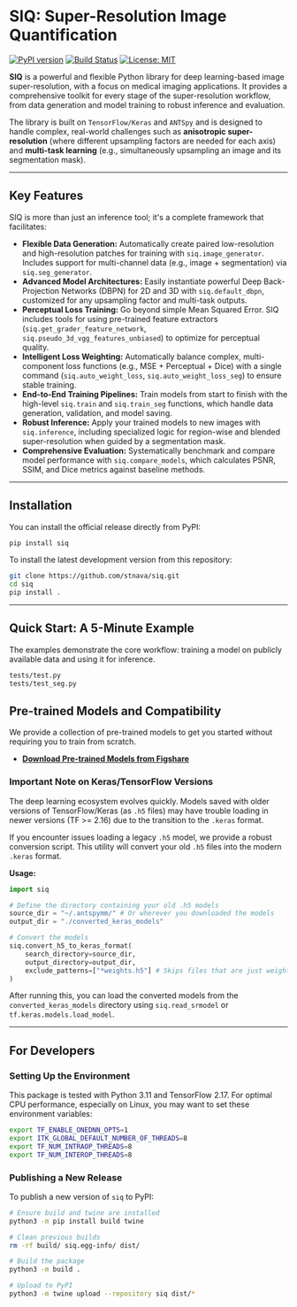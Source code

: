 # SIQ: Super-Resolution Image Quantification

[![PyPI version](https://badge.fury.io/py/siq.svg)](https://badge.fury.io/py/siq)
[![Build Status](https://img.shields.io/badge/build-passing-brightgreen)](httpss://github.com/your-repo/siq)
[![License: MIT](https://img.shields.io/badge/License-MIT-yellow.svg)](https://opensource.org/licenses/MIT)

**SIQ** is a powerful and flexible Python library for deep learning-based image super-resolution, with a focus on medical imaging applications. It provides a comprehensive toolkit for every stage of the super-resolution workflow, from data generation and model training to robust inference and evaluation.

The library is built on `TensorFlow/Keras` and `ANTSpy` and is designed to handle complex, real-world challenges such as **anisotropic super-resolution** (where different upsampling factors are needed for each axis) and **multi-task learning** (e.g., simultaneously upsampling an image and its segmentation mask).

---

## Key Features

SIQ is more than just an inference tool; it's a complete framework that facilitates:

*   **Flexible Data Generation:** Automatically create paired low-resolution and high-resolution patches for training with `siq.image_generator`. Includes support for multi-channel data (e.g., image + segmentation) via `siq.seg_generator`.
*   **Advanced Model Architectures:** Easily instantiate powerful Deep Back-Projection Networks (DBPN) for 2D and 3D with `siq.default_dbpn`, customized for any upsampling factor and multi-task outputs.
*   **Perceptual Loss Training:** Go beyond simple Mean Squared Error. SIQ includes tools for using pre-trained feature extractors (`siq.get_grader_feature_network`, `siq.pseudo_3d_vgg_features_unbiased`) to optimize for perceptual quality.
*   **Intelligent Loss Weighting:** Automatically balance complex, multi-component loss functions (e.g., MSE + Perceptual + Dice) with a single command (`siq.auto_weight_loss`, `siq.auto_weight_loss_seg`) to ensure stable training.
*   **End-to-End Training Pipelines:** Train models from start to finish with the high-level `siq.train` and `siq.train_seg` functions, which handle data generation, validation, and model saving.
*   **Robust Inference:** Apply your trained models to new images with `siq.inference`, including specialized logic for region-wise and blended super-resolution when guided by a segmentation mask.
*   **Comprehensive Evaluation:** Systematically benchmark and compare model performance with `siq.compare_models`, which calculates PSNR, SSIM, and Dice metrics against baseline methods.

---

## Installation

You can install the official release directly from PyPI:

```bash
pip install siq
```

To install the latest development version from this repository:

```bash
git clone https://github.com/stnava/siq.git
cd siq
pip install .
```

---

## Quick Start: A 5-Minute Example

The examples demonstrate the core workflow: training a model on publicly available data and using it for inference.

```bash
tests/test.py
tests/test_seg.py
```

## Pre-trained Models and Compatibility

We provide a collection of pre-trained models to get you started without requiring you to train from scratch.

*   **[Download Pre-trained Models from Figshare](https://figshare.com/articles/software/SIQ_reference_super_resolution_models/27079987)**

### Important Note on Keras/TensorFlow Versions

The deep learning ecosystem evolves quickly. Models saved with older versions of TensorFlow/Keras (as `.h5` files) may have trouble loading in newer versions (TF >= 2.16) due to the transition to the `.keras` format.

If you encounter issues loading a legacy `.h5` model, we provide a robust conversion script. This utility will convert your old `.h5` files into the modern `.keras` format.

**Usage:**

```python
import siq

# Define the directory containing your old .h5 models
source_dir = "~/.antspymm/" # Or wherever you downloaded the models
output_dir = "./converted_keras_models"

# Convert the models
siq.convert_h5_to_keras_format(
    search_directory=source_dir,
    output_directory=output_dir,
    exclude_patterns=["*weights.h5"] # Skips files that are just weights
)
```

After running this, you can load the converted models from the `converted_keras_models` directory using `siq.read_srmodel` or `tf.keras.models.load_model`.

---

## For Developers

### Setting Up the Environment

This package is tested with Python 3.11 and TensorFlow 2.17. For optimal CPU performance, especially on Linux, you may want to set these environment variables:

```bash
export TF_ENABLE_ONEDNN_OPTS=1
export ITK_GLOBAL_DEFAULT_NUMBER_OF_THREADS=8
export TF_NUM_INTRAOP_THREADS=8
export TF_NUM_INTEROP_THREADS=8
```

### Publishing a New Release

To publish a new version of `siq` to PyPI:

```bash
# Ensure build and twine are installed
python3 -m pip install build twine

# Clean previous builds
rm -rf build/ siq.egg-info/ dist/

# Build the package
python3 -m build .

# Upload to PyPI
python3 -m twine upload --repository siq dist/*
```
